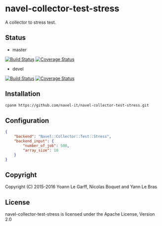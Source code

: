 navel-collector-test-stress
===========================

A collector to stress test.

Status
------

- master

[![Build Status](https://travis-ci.org/Navel-IT/navel-collector-test-stress.svg?branch=master)](https://travis-ci.org/Navel-IT/navel-collector-test-stress?branch=master)
[![Coverage Status](https://coveralls.io/repos/github/Navel-IT/navel-collector-test-stress/badge.svg?branch=master)](https://coveralls.io/github/Navel-IT/navel-collector-test-stress?branch=master)

- devel

[![Build Status](https://travis-ci.org/Navel-IT/navel-collector-test-stress.svg?branch=devel)](https://travis-ci.org/Navel-IT/navel-collector-test-stress?branch=devel)
[![Coverage Status](https://coveralls.io/repos/github/Navel-IT/navel-collector-test-stress/badge.svg?branch=devel)](https://coveralls.io/github/Navel-IT/navel-collector-test-stress?branch=devel)

Installation
------------

```bash
cpanm https://github.com/navel-it/navel-collector-test-stress.git
```

Configuration
-------------

```json
{
    "backend": "Navel::Collector::Test::Stress",
    "backend_input": {
        "number_of_job": 500,
        "array_size": 10
    }
}
```

Copyright
---------

Copyright (C) 2015-2016 Yoann Le Garff, Nicolas Boquet and Yann Le Bras

License
-------

navel-collector-test-stress is licensed under the Apache License, Version 2.0
